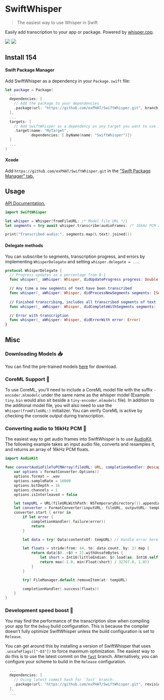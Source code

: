 # SwiftWhisper

> The easiest way to use Whisper in Swift

Easily add transcription to your app or package. Powered by [whisper.cpp](https://github.com/ggerganov/whisper.cpp).

[![](https://img.shields.io/endpoint?url=https%3A%2F%2Fswiftpackageindex.com%2Fapi%2Fpackages%2FexPHAT%2FSwiftWhisper%2Fbadge%3Ftype%3Dswift-versions)](https://swiftpackageindex.com/exPHAT/SwiftWhisper)
[![](https://img.shields.io/endpoint?url=https%3A%2F%2Fswiftpackageindex.com%2Fapi%2Fpackages%2FexPHAT%2FSwiftWhisper%2Fbadge%3Ftype%3Dplatforms)](https://swiftpackageindex.com/exPHAT/SwiftWhisper)

## Install 154


#### Swift Package Manager

Add SwiftWhisper as a dependency in your `Package.swift` file:

```swift
let package = Package(
  ...
  dependencies: [
    // Add the package to your dependencies
    .package(url: "https://github.com/exPHAT/SwiftWhisper.git", branch: "master"),
  ],
  ...
  targets: [
    // Add SwiftWhisper as a dependency on any target you want to use it in
    .target(name: "MyTarget",
            dependencies: [.byName(name: "SwiftWhisper")])
  ]
  ...
)
```

#### Xcode

Add `https://github.com/exPHAT/SwiftWhisper.git` in the ["Swift Package Manager" tab.](https://developer.apple.com/documentation/xcode/adding-package-dependencies-to-your-app)

## Usage

[API Documentation.](https://swiftpackageindex.com/exPHAT/SwiftWhisper/1.0.1/documentation/)

```swift
import SwiftWhisper

let whisper = Whisper(fromFileURL: /* Model file URL */)
let segments = try await whisper.transcribe(audioFrames: /* 16kHz PCM audio frames */)

print("Transcribed audio:", segments.map(\.text).joined())
```

#### Delegate methods

You can subscribe to segments, transcription progress, and errors by implementing `WhisperDelegate` and setting `whisper.delegate = ...`

```swift
protocol WhisperDelegate {
  // Progress updates as a percentage from 0-1
  func whisper(_ aWhisper: Whisper, didUpdateProgress progress: Double)

  // Any time a new segments of text have been transcribed
  func whisper(_ aWhisper: Whisper, didProcessNewSegments segments: [Segment], atIndex index: Int)
  
  // Finished transcribing, includes all transcribed segments of text
  func whisper(_ aWhisper: Whisper, didCompleteWithSegments segments: [Segment])

  // Error with transcription
  func whisper(_ aWhisper: Whisper, didErrorWith error: Error)
}
```

## Misc

### Downloading Models :inbox_tray:

You can find the pre-trained models [here](https://huggingface.co/ggerganov/whisper.cpp) for download.

### CoreML Support :brain:

To use CoreML, you'll need to include a CoreML model file with the suffix `-encoder.mlmodelc` under the same name as the whisper model (Example: `tiny.bin` would also sit beside a `tiny-encoder.mlmodelc` file). In addition to the additonal model file, you will also need to use the `Whisper(fromFileURL:)` initializer. You can verify CoreML is active by checking the console output during transcription.

### Converting audio to 16kHz PCM :wrench:

The easiest way to get audio frames into SwiftWhisper is to use [AudioKit](https://github.com/AudioKit/AudioKit). The following example takes an input audio file, converts and resamples it, and returns an array of 16kHz PCM floats.

```swift
import AudioKit

func convertAudioFileToPCMArray(fileURL: URL, completionHandler: @escaping (Result<[Float], Error>) -> Void) {
    var options = FormatConverter.Options()
    options.format = .wav
    options.sampleRate = 16000
    options.bitDepth = 16
    options.channels = 1
    options.isInterleaved = false

    let tempURL = URL(fileURLWithPath: NSTemporaryDirectory()).appendingPathComponent(UUID().uuidString)
    let converter = FormatConverter(inputURL: fileURL, outputURL: tempURL, options: options)
    converter.start { error in
        if let error {
            completionHandler(.failure(error))
            return
        }

        let data = try! Data(contentsOf: tempURL) // Handle error here

        let floats = stride(from: 44, to: data.count, by: 2).map {
            return data[$0..<$0 + 2].withUnsafeBytes {
                let short = Int16(littleEndian: $0.load(as: Int16.self))
                return max(-1.0, min(Float(short) / 32767.0, 1.0))
            }
        }

        try? FileManager.default.removeItem(at: tempURL)

        completionHandler(.success(floats))
    }
}
```

### Development speed boost :rocket:

You may find the performance of the transcription slow when compiling your app for the `Debug` build configuration. This is because the compiler doesn't fully optimize SwiftWhisper unless the build configuration is set to `Release`.

You can get around this by installing a version of SwiftWhisper that uses `.unsafeFlags(["-O3"])` to force maximum optimization. The easiest way to do this is to use the latest commit on the [`fast`](https://github.com/exPHAT/SwiftWhisper/tree/fast) branch. Alternatively, you can configure your scheme to build in the `Release` configuration.

```swift
  ...
  dependencies: [
    // Using latest commit hash for `fast` branch:
    .package(url: "https://github.com/exPHAT/SwiftWhisper.git", revision: "deb1cb6a27256c7b01f5d3d2e7dc1dcc330b5d01"),
  ],
  ...
```
